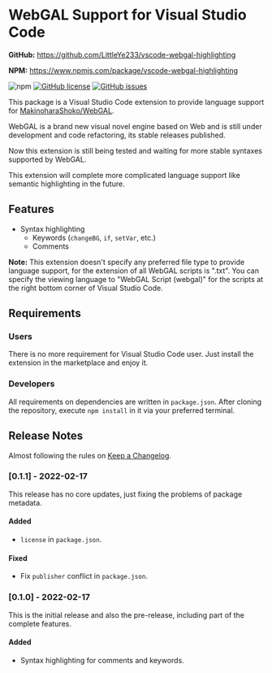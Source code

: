 # WebGAL Support for Visual Studio Code

**GitHub:** <https://github.com/LittleYe233/vscode-webgal-highlighting>

**NPM:** <https://www.npmjs.com/package/vscode-webgal-highlighting>

![npm](https://img.shields.io/npm/v/vscode-webgal-highlighting?style=flat-square) [![GitHub license](https://img.shields.io/github/license/LittleYe233/vscode-webgal-highlighting?style=flat-square)](https://github.com/LittleYe233/vscode-webgal-highlighting/blob/main/LICENSE) [![GitHub issues](https://img.shields.io/github/issues/LittleYe233/vscode-webgal-highlighting?style=flat-square)](https://github.com/LittleYe233/vscode-webgal-highlighting/issues)

This package is a Visual Studio Code extension to provide language support for [MakinoharaShoko/WebGAL](https://github.com/MakinoharaShoko/WebGAL/).

WebGAL is a brand new visual novel engine based on Web and is still under development and code refactoring, its stable releases published.

Now this extension is still being tested and waiting for more stable syntaxes supported by WebGAL.

This extension will complete more complicated language support like semantic highlighting in the future.

## Features

- Syntax highlighting
  - Keywords (`changeBG`, `if`, `setVar`, etc.)
  - Comments

**Note:** This extension doesn't specify any preferred file type to provide language support, for the extension of all WebGAL scripts is ".txt". You can specify the viewing language to "WebGAL Script (webgal)" for the scripts at the right bottom corner of Visual Studio Code.

## Requirements

### Users

There is no more requirement for Visual Studio Code user. Just install the extension in the marketplace and enjoy it.

### Developers

All requirements on dependencies are written in `package.json`. After cloning the repository, execute `npm install` in it via your preferred terminal.

<!-- ## Extension Settings

Include if your extension adds any VS Code settings through the `contributes.configuration` extension point.

For example:

This extension contributes the following settings:

* `myExtension.enable`: enable/disable this extension
* `myExtension.thing`: set to `blah` to do something -->

<!-- ## Known Issues

Calling out known issues can help limit users opening duplicate issues against your extension. -->

## Release Notes

Almost following the rules on [Keep a Changelog](https://keepachangelog.com/en/1.0.0/).

### [0.1.1] - 2022-02-17

This release has no core updates, just fixing the problems of package metadata.

#### Added

- `license` in `package.json`.

#### Fixed

- Fix `publisher` conflict in `package.json`.

### [0.1.0] - 2022-02-17

This is the initial release and also the pre-release, including part of the complete features.

#### Added

- Syntax highlighting for comments and keywords.